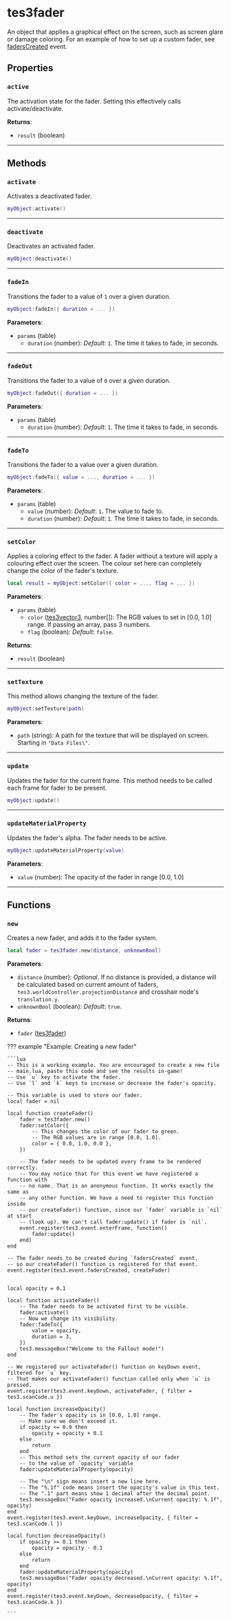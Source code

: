 # tes3fader
<div class="search_terms" style="display: none">tes3fader, fader</div>

<!---
	This file is autogenerated. Do not edit this file manually. Your changes will be ignored.
	More information: https://github.com/MWSE/MWSE/tree/master/docs
-->

An object that applies a graphical effect on the screen, such as screen glare or damage coloring. For an example of how to set up a custom fader, see [fadersCreated](https://mwse.github.io/MWSE/events/fadersCreated/) event.

## Properties

### `active`
<div class="search_terms" style="display: none">active</div>

The activation state for the fader. Setting this effectively calls activate/deactivate.

**Returns**:

* `result` (boolean)

***

## Methods

### `activate`
<div class="search_terms" style="display: none">activate</div>

Activates a deactivated fader.

```lua
myObject:activate()
```

***

### `deactivate`
<div class="search_terms" style="display: none">deactivate</div>

Deactivates an activated fader.

```lua
myObject:deactivate()
```

***

### `fadeIn`
<div class="search_terms" style="display: none">fadein</div>

Transitions the fader to a value of `1` over a given duration.

```lua
myObject:fadeIn({ duration = ... })
```

**Parameters**:

* `params` (table)
	* `duration` (number): *Default*: `1`. The time it takes to fade, in seconds.

***

### `fadeOut`
<div class="search_terms" style="display: none">fadeout</div>

Transitions the fader to a value of `0` over a given duration.

```lua
myObject:fadeOut({ duration = ... })
```

**Parameters**:

* `params` (table)
	* `duration` (number): *Default*: `1`. The time it takes to fade, in seconds.

***

### `fadeTo`
<div class="search_terms" style="display: none">fadeto</div>

Transitions the fader to a value over a given duration.

```lua
myObject:fadeTo({ value = ..., duration = ... })
```

**Parameters**:

* `params` (table)
	* `value` (number): *Default*: `1`. The value to fade to.
	* `duration` (number): *Default*: `1`. The time it takes to fade, in seconds.

***

### `setColor`
<div class="search_terms" style="display: none">setcolor, color</div>

Applies a coloring effect to the fader. A fader without a texture will apply a colouring effect over the screen. The colour set here can completely change the color of the fader's texture.

```lua
local result = myObject:setColor({ color = ..., flag = ... })
```

**Parameters**:

* `params` (table)
	* `color` ([tes3vector3](../types/tes3vector3.md), number[]): The RGB values to set in [0.0, 1.0] range. If passing an array, pass 3 numbers.
	* `flag` (boolean): *Default*: `false`.

**Returns**:

* `result` (boolean)

***

### `setTexture`
<div class="search_terms" style="display: none">settexture, texture</div>

This method allows changing the texture of the fader.

```lua
myObject:setTexture(path)
```

**Parameters**:

* `path` (string): A path for the texture that will be displayed on screen. Starting in `"Data Files\"`.

***

### `update`
<div class="search_terms" style="display: none">update</div>

Updates the fader for the current frame. This method needs to be called each frame for fader to be present.

```lua
myObject:update()
```

***

### `updateMaterialProperty`
<div class="search_terms" style="display: none">updatematerialproperty, materialproperty</div>

Updates the fader's alpha. The fader needs to be active.

```lua
myObject:updateMaterialProperty(value)
```

**Parameters**:

* `value` (number): The opacity of the fader in range [0.0, 1.0]

***

## Functions

### `new`
<div class="search_terms" style="display: none">new</div>

Creates a new fader, and adds it to the fader system.

```lua
local fader = tes3fader.new(distance, unknownBool)
```

**Parameters**:

* `distance` (number): *Optional*. If no distance is provided, a distance will be calculated based on current amount of faders, `tes3.worldController.projectionDistance` and crosshair node's `translation.y`.
* `unknownBool` (boolean): *Default*: `true`.

**Returns**:

* `fader` ([tes3fader](../types/tes3fader.md))

??? example "Example: Creating a new fader"

	```lua
	-- This is a working example. You are encouraged to create a new file
	-- main.lua, paste this code and see the results in-game!
	-- Use `u` key to activate the fader.
	-- Use `l` and `k` keys to increase or decrease the fader's opacity.
	
	-- This variable is used to store our fader.
	local fader = nil
	
	local function createFader()
		fader = tes3fader.new()
		fader:setColor({
			-- This changes the color of our fader to green.
			-- The RGB values are in range [0.0, 1.0].
			color = { 0.0, 1.0, 0.0 },
		})
	
		-- The fader needs to be updated every frame to be rendered correctly.
		-- You may notice that for this event we have registered a function with
		-- no name. That is an anonymous function. It works exactly the same as
		-- any other function. We have a need to register this function inside
		-- our createFader() function, since our `fader` variable is `nil` at start
		-- (look up). We can't call fader:update() if fader is `nil`.
		event.register(tes3.event.enterFrame, function()
			fader:update()
		end)
	end
	
	-- The fader needs to be created during `fadersCreated` event,
	-- so our createFader() function is registered for that event.
	event.register(tes3.event.fadersCreated, createFader)
	
	
	local opacity = 0.1
	
	local function activateFader()
		-- The fader needs to be activated first to be visible.
		fader:activate()
		-- Now we change its visibility.
		fader:fadeTo({
			value = opacity,
			duration = 3,
		})
		tes3.messageBox("Welcome to the Fallout mode!")
	end
	
	-- We registered our activateFader() function on keyDown event, filtered for `u` key.
	-- That makes our activateFader() function called only when `u` is pressed.
	event.register(tes3.event.keyDown, activateFader, { filter = tes3.scanCode.u })
	
	local function increaseOpacity()
		-- The fader's opacity is in [0.0, 1.0] range.
		-- Make sure we don't exceed it.
		if opacity <= 0.9 then
			opacity = opacity + 0.1
		else
			return
		end
		-- This method sets the current opacity of our fader
		-- to the value of `opacity` variable
		fader:updateMaterialProperty(opacity)
	
		-- The "\n" sign means insert a new line here.
		-- The "%.1f" code means insert the opacity's value in this text.
		-- The ".1" part means show 1 decimal after the decimal point.
		tes3.messageBox("Fader opacity increased.\nCurrent opacity: %.1f", opacity)
	end
	event.register(tes3.event.keyDown, increaseOpacity, { filter = tes3.scanCode.l })
	
	local function decreaseOpacity()
		if opacity >= 0.1 then
			opacity = opacity - 0.1
		else
			return
		end
		fader:updateMaterialProperty(opacity)
		tes3.messageBox("Fader opacity decreased.\nCurrent opacity: %.1f", opacity)
	end
	event.register(tes3.event.keyDown, decreaseOpacity, { filter = tes3.scanCode.k })

	```


